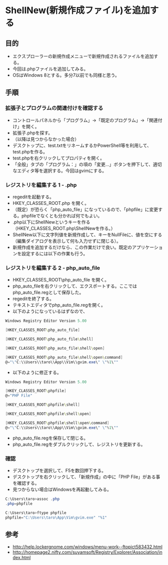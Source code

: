 ﻿# ShellNew(新規作成ファイル)を追加する

## 目的

- エクスプローラーの新規作成メニューで新規作成されるファイルを追加する。
- 今回は.phpファイルを追加してみる。
- OSはWindows 8とする。多分7以前でも同様と思う。

## 手順
### 拡張子とプログラムの関連付けを確認する

- コントロールパネルから「プログラム」→「既定のプログラム」→「関連付け」を開く。
- 拡張子.phpを探す。
- （以降は見つからなかった場合）
- デスクトップに、test.txtをリネームするかPowerShell等を利用して、test.phpを作る。
- test.phpを右クリックしてプロパティを開く。
- 「全般」タブの「プログラム：」の項の「変更...」ボタンを押下して、適切なエディタ等を選択する。今回はgvimにする。

### レジストリを編集する 1 - .php

- regeditを起動する。
- HKEY_CLASSES_ROOT\.php を開く。
- （既定）が恐らく「php_auto_file」になっているので、「phpfile」に変更する。phpfileでなくとも分かれば何でもよい。
- .php以下にShellNewというキーを作る（HKEY_CLASSES_ROOT\.php\ShellNewを作る。）
- ShellNew以下に文字列値を新規作成して、キーをNullFileに、値を空にする（編集ダイアログを表示して何も入力せずに閉じる）。
- 新規作成を追加するだけなら、この作業だけで良い。既定のアプリケーションを設定するには以下の作業も行う。

### レジストリを編集する 2 - php_auto_file

- HKEY_CLASSES_ROOT\php_auto_file を開く。
- php_auto_fileを右クリックして、エクスポートする。ここではphp_auto_file.regとして保存した。
- regeditを終了する。
- テキストエディタでphp_auto_file.regを開く。
- 以下のようになっているはずなので、

```powershell
Windows Registry Editor Version 5.00

[HKEY_CLASSES_ROOT\php_auto_file]

[HKEY_CLASSES_ROOT\php_auto_file\shell]

[HKEY_CLASSES_ROOT\php_auto_file\shell\open]

[HKEY_CLASSES_ROOT\php_auto_file\shell\open\command]
@="\"C:\\Users\\taro\\App\\Vim\\gvim.exe\" \"%1\""
```

- 以下のように修正する。

```powershell
Windows Registry Editor Version 5.00

[HKEY_CLASSES_ROOT\phpfile]
@="PHP File"

[HKEY_CLASSES_ROOT\phpfile\shell]

[HKEY_CLASSES_ROOT\phpfile\shell\open]

[HKEY_CLASSES_ROOT\phpfile\shell\open\command]
@="\"C:\\Users\\taro\\App\\Vim\\gvim.exe\" \"%1\""
```

- php_auto_file.regを保存して閉じる。
- php_auto_file.regをダブルクリックして、レジストリを更新する。

### 確認

- デスクトップを選択して、F5を数回押下する。
- デスクトップを右クリックして、「新規作成」の中に「PHP File」がある事を確認する。
- 見つからない場合はWindowsを再起動してみる。

```powershell
C:\Users\taro>assoc .php
.php=phpfile
```

```powershell
C:\Users\taro>ftype phpfile
phpfile="C:\Users\taro\App\Vim\gvim.exe" "%1"

```

## 参考

- http://help.lockergnome.com/windows/menu-work--ftopict583432.html
- http://homepage2.nifty.com/suyamsoft/Registry/Explorer/Association/index.html
